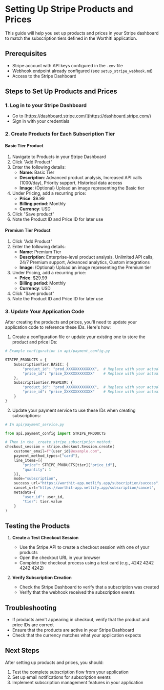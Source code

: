 # Setting Up Stripe Products and Prices

This guide will help you set up products and prices in your Stripe dashboard to match the subscription tiers defined in the WorthIt! application.

## Prerequisites

- Stripe account with API keys configured in the `.env` file
- Webhook endpoint already configured (see `setup_stripe_webhook.md`)
- Access to the Stripe Dashboard

## Steps to Set Up Products and Prices

### 1. Log in to your Stripe Dashboard
- Go to [https://dashboard.stripe.com/](https://dashboard.stripe.com/)
- Sign in with your credentials

### 2. Create Products for Each Subscription Tier

#### Basic Tier Product
1. Navigate to Products in your Stripe Dashboard
2. Click "Add Product"
3. Enter the following details:
   - **Name**: Basic Tier
   - **Description**: Advanced product analysis, Increased API calls (1000/day), Priority support, Historical data access
   - **Image**: (Optional) Upload an image representing the Basic tier
4. Under Pricing, add a recurring price:
   - **Price**: $9.99
   - **Billing period**: Monthly
   - **Currency**: USD
5. Click "Save product"
6. Note the Product ID and Price ID for later use

#### Premium Tier Product
1. Click "Add Product"
2. Enter the following details:
   - **Name**: Premium Tier
   - **Description**: Enterprise-level product analysis, Unlimited API calls, 24/7 Premium support, Advanced analytics, Custom integrations
   - **Image**: (Optional) Upload an image representing the Premium tier
3. Under Pricing, add a recurring price:
   - **Price**: $29.99
   - **Billing period**: Monthly
   - **Currency**: USD
4. Click "Save product"
5. Note the Product ID and Price ID for later use

### 3. Update Your Application Code

After creating the products and prices, you'll need to update your application code to reference these IDs. Here's how:

1. Create a configuration file or update your existing one to store the product and price IDs:

```python
# Example configuration in api/payment_config.py

STRIPE_PRODUCTS = {
    SubscriptionTier.BASIC: {
        "product_id": "prod_XXXXXXXXXXXXX",  # Replace with your actual Product ID
        "price_id": "price_XXXXXXXXXXXXX"    # Replace with your actual Price ID
    },
    SubscriptionTier.PREMIUM: {
        "product_id": "prod_XXXXXXXXXXXXX",  # Replace with your actual Product ID
        "price_id": "price_XXXXXXXXXXXXX"    # Replace with your actual Price ID
    }
}
```

2. Update your payment service to use these IDs when creating subscriptions:

```python
# In api/payment_service.py

from api.payment_config import STRIPE_PRODUCTS

# Then in the _create_stripe_subscription method:
checkout_session = stripe.checkout.Session.create(
    customer_email=f"{user_id}@example.com",
    payment_method_types=["card"],
    line_items=[{
        "price": STRIPE_PRODUCTS[tier]["price_id"],
        "quantity": 1
    }],
    mode="subscription",
    success_url="https://worthit-app.netlify.app/subscription/success",
    cancel_url="https://worthit-app.netlify.app/subscription/cancel",
    metadata={
        "user_id": user_id,
        "tier": tier.value
    }
)
```

## Testing the Products

1. **Create a Test Checkout Session**
   - Use the Stripe API to create a checkout session with one of your products
   - Open the checkout URL in your browser
   - Complete the checkout process using a test card (e.g., 4242 4242 4242 4242)

2. **Verify Subscription Creation**
   - Check the Stripe Dashboard to verify that a subscription was created
   - Verify that the webhook received the subscription events

## Troubleshooting

- If products aren't appearing in checkout, verify that the product and price IDs are correct
- Ensure that the products are active in your Stripe Dashboard
- Check that the currency matches what your application expects

## Next Steps

After setting up products and prices, you should:

1. Test the complete subscription flow from your application
2. Set up email notifications for subscription events
3. Implement subscription management features in your application